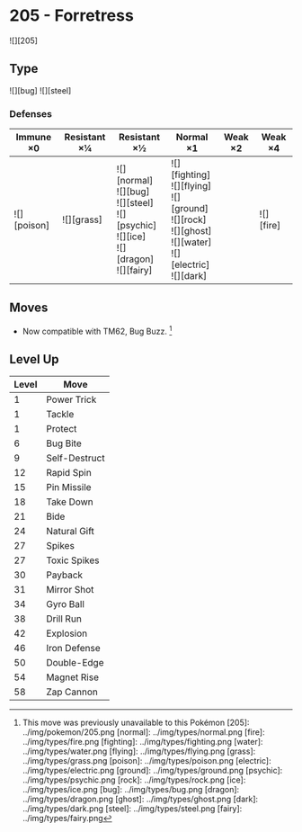 # 205 - Forretress
![][205]

## Type

![][bug]  ![][steel]

### Defenses

Immune ×0       | Resistant ×¼   | Resistant ×½                                                                                             | Normal ×1                                                                                                                     | Weak ×2 | Weak ×4       | 
---             | ---            | ---                                                                                                      | ---                                                                                                                           | ---     | ---           | 
![][poison]<br> | ![][grass]<br> | ![][normal]<br> ![][bug]<br> ![][steel]<br> ![][psychic]<br> ![][ice]<br> ![][dragon]<br> ![][fairy]<br> | ![][fighting]<br> ![][flying]<br> ![][ground]<br> ![][rock]<br> ![][ghost]<br> ![][water]<br> ![][electric]<br> ![][dark]<br> |         | ![][fire]<br> | 

## Moves

 - Now compatible with TM62, Bug Buzz. [^1]

## Level Up

Level | Move          | 
---   | ---           | 
1     | Power Trick   | 
1     | Tackle        | 
1     | Protect       | 
6     | Bug Bite      | 
9     | Self-Destruct | 
12    | Rapid Spin    | 
15    | Pin Missile   | 
18    | Take Down     | 
21    | Bide          | 
24    | Natural Gift  | 
27    | Spikes        | 
27    | Toxic Spikes  | 
30    | Payback       | 
31    | Mirror Shot   | 
34    | Gyro Ball     | 
38    | Drill Run     | 
42    | Explosion     | 
46    | Iron Defense  | 
50    | Double-Edge   | 
54    | Magnet Rise   | 
58    | Zap Cannon    | 

[^1]: This move was previously unavailable to this Pokémon
[205]: ../img/pokemon/205.png
[normal]: ../img/types/normal.png
[fire]: ../img/types/fire.png
[fighting]: ../img/types/fighting.png
[water]: ../img/types/water.png
[flying]: ../img/types/flying.png
[grass]: ../img/types/grass.png
[poison]: ../img/types/poison.png
[electric]: ../img/types/electric.png
[ground]: ../img/types/ground.png
[psychic]: ../img/types/psychic.png
[rock]: ../img/types/rock.png
[ice]: ../img/types/ice.png
[bug]: ../img/types/bug.png
[dragon]: ../img/types/dragon.png
[ghost]: ../img/types/ghost.png
[dark]: ../img/types/dark.png
[steel]: ../img/types/steel.png
[fairy]: ../img/types/fairy.png
